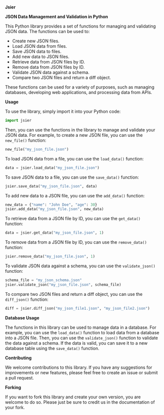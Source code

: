 **Jsier**

**JSON Data Management and Validation in Python**

This Python library provides a set of functions for managing and validating JSON data. The functions can be used to:

* Create new JSON files.
* Load JSON data from files.
* Save JSON data to files.
* Add new data to JSON files.
* Retrieve data from JSON files by ID.
* Remove data from JSON files by ID.
* Validate JSON data against a schema.
* Compare two JSON files and return a diff object.

These functions can be used for a variety of purposes, such as managing databases, developing web applications, and processing data from APIs.

**Usage**

To use the library, simply import it into your Python code:

```python
import jsier
```

Then, you can use the functions in the library to manage and validate your JSON data. For example, to create a new JSON file, you can use the `new_file()` function:

```python
new_file("my_json_file.json")
```

To load JSON data from a file, you can use the `load_data()` function:

```python
data = jsier.load_data("my_json_file.json")
```

To save JSON data to a file, you can use the `save_data()` function:

```python
jsier.save_data("my_json_file.json", data)
```

To add new data to a JSON file, you can use the `add_data()` function:

```python
new_data = {"name": "John Doe", "age": 30}
jsier.add_data("my_json_file.json", new_data)
```

To retrieve data from a JSON file by ID, you can use the `get_data()` function:

```python
data = jsier.get_data("my_json_file.json", 1)
```

To remove data from a JSON file by ID, you can use the `remove_data()` function:

```python
jsier.remove_data("my_json_file.json", 1)
```

To validate JSON data against a schema, you can use the `validate_json()` function:

```python
schema_file = "my_json_schema.json"
jsier.validate_json("my_json_file.json", schema_file)
```

To compare two JSON files and return a diff object, you can use the `diff_json()` function:

```python
diff = jsier.diff_json("my_json_file1.json", "my_json_file2.json")
```

**Database Usage**

The functions in this library can be used to manage data in a database. For example, you can use the `load_data()` function to load data from a database into a JSON file. Then, you can use the `validate_json()` function to validate the data against a schema. If the data is valid, you can save it to a new database table using the `save_data()` function.

**Contributing**

We welcome contributions to this library. If you have any suggestions for improvements or new features, please feel free to create an issue or submit a pull request.

**Forking**

If you want to fork this library and create your own version, you are welcome to do so. Please just be sure to credit us in the documentation of your fork.
